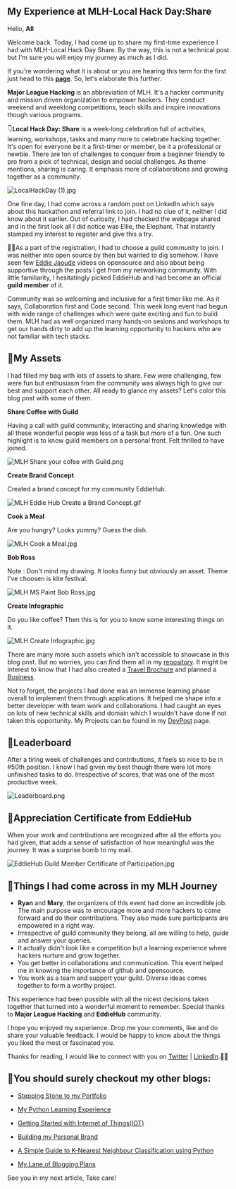 ## My Experience at MLH-Local Hack Day:Share

Hello, **All**

Welcome back. Today, I had come up to share my first-time experience I had with MLH-Local Hack Day Share. By the way, this is not a technical post but I'm sure you will enjoy my journey as much as I did.

If you're wondering what it is about or you are hearing this term for the first just head to this [**page**](https://localhackday.mlh.io/). So, let's elaborate this further.

**Major League Hacking** is an abbreviation of MLH. It's a hacker community and mission driven organization to empower hackers. They conduct weekend and weeklong competitions, teach skills and inspire innovations though various programs. 

👇**Local Hack Day: Share** is a week-long celebration full of activities, learning, workshops, tasks and many more to celebrate hacking together. It's open for everyone be it a first-timer or member, be it a professional or newbie. There are ton of challenges to conquer from a beginner friendly to pro from a pick of technical, design and social challenges. As theme mentions, sharing is caring. It emphasis more of collaborations and growing together as a community.  


![LocalHackDay (1).jpg](https://cdn.hashnode.com/res/hashnode/image/upload/v1619014035348/UGyDD-evH.jpeg)


One fine day, I had come across a random post on LinkedIn which says about this hackathon and referral link to join. I had no clue of it, neither I did know about it earlier. Out of curiosity, I had checked the webpage shared and in the first look all I did notice was Ellie, the Elephant. That instantly stamped my interest to register and give this a try. 

👨‍💻As a part of the registration, I had to choose a guild community to join. I was neither into open source by then but wanted to dig somehow. I have seen few [Eddie Jaoude](https://www.youtube.com/channel/UC5mnBodB73bR88fLXHSfzYA) videos on opensource and also about being supportive through the posts I get from my networking community. With little familiarity, I hesitatingly picked EddieHub and had become an official **guild member** of it. 

Community was so welcoming and inclusive for a first timer like me. As it says, Collaboration first and Code second. This week long event had begun with wide range of challenges which were quite exciting and fun to build them. MLH had as well organized many hands-on sesions and workshops to get our hands dirty to add up the learning opportunity to hackers who are not familiar with tech stacks.   

<h2>🎯My Assets</h2>

I had filled my bag with lots of assets to share. Few were challenging, few were fun but enthusiasm from the community was always high to give our best and support each other. All ready to glance my assets? Let's color this blog post with some of them.


**Share Coffee with Guild**

Having a call with guild community, interacting and sharing knowledge with all these wonderful people was less of a task but more of a fun. One such highlight is to know guild members on a personal front. Felt thrilled to have joined. 


![MLH Share your cofee with Guild.png](https://cdn.hashnode.com/res/hashnode/image/upload/v1619014467253/SB1mG7u_Y.png)


**Create Brand Concept**

Created a brand concept for my community EddieHub. 


![MLH Eddie Hub Create a Brand Concept.gif](https://cdn.hashnode.com/res/hashnode/image/upload/v1619015800203/eqlCXQyM9.gif)


**Cook a Meal**

Are you hungry? Looks yummy? Guess the dish.  

![MLH Cook a Meal.jpg](https://cdn.hashnode.com/res/hashnode/image/upload/v1619015396181/5DyL9O4_c.jpeg)


**Bob Ross**

Note : Don't mind my drawing. It looks funny but obviously an asset. Theme I've choosen is kite festival.


![MLH MS Paint Bob Ross.jpg](https://cdn.hashnode.com/res/hashnode/image/upload/v1619016334025/0asB_km0U.jpeg)


**Create Infographic**

Do you like coffee? Then this is for you to know some interesting things on it.


![MLH Create Infographic.jpg](https://cdn.hashnode.com/res/hashnode/image/upload/v1619015610204/JHXYkWXsg.jpeg)


There are many more such assets which isn't accessible to showcase in this blog post. But no worries, you can find them all in my [repository](https://github.com/prathimacode-hub/MLH-LocalHackDay_Share). It might be interest to know that I had also created a [Travel Brochure](https://github.com/prathimacode-hub/MLH-LocalHackDay_Share/tree/main/TravelBrochure) and planned a [Business](https://github.com/prathimacode-hub/MLH-LocalHackDay_Share/tree/main/Create_A_Business_Plan).

Not to forget, the projects I had done was an immense learning phase overall to implement them through applications. It helped me shape into a better developer with team work and collaborations. I had caught an eyes on lots of new technical skills and domain which I wouldn't have done if not taken this opportunity. My Projects can be found in my [DevPost](https://devpost.com/kadariprathima4?ref_content=user-portfolio&ref_feature=portfolio&ref_medium=global-nav) page.

<h2>🚀Leaderboard</h2>

After a tiring week of challenges and contributions, it feels so nice to be in #50th position. I know i had given my best though there were lot more unfinished tasks to do. Irrespective of scores, that was one of the most productive week. 


![Leaderboard.png](https://cdn.hashnode.com/res/hashnode/image/upload/v1619018761524/wi1p85_Aa.png)


<h2>👀Appreciation Certificate from EddieHub</h2>

When your work and contributions are recognized after all the efforts you had given, that adds a sense of satisfaction of how meaningful was the journey. It was a surprise bomb to my mail.


![EddieHub Guild Member Certificate of Participation.jpg](https://cdn.hashnode.com/res/hashnode/image/upload/v1619014599065/QHrFoH8A1.jpeg)


<h2>💭Things I had come across in my MLH Journey</h2>

- **Ryan** and **Mary**, the organizers of this event had done an incredible job. The main purpose was to encourage more and more hackers to come forward and do their contributions. They also made sure participants are empowered in a right way. 
- Irrespective of guild community they belong, all are willing to help, guide and answer your queries.
- It actually didn't look like a competition but a learning experience where hackers nurture and grow together. 
- You get better in collaborations and communication. This event helped me in knowing the importance of github and opensource.
- You work as a team and  support your guild. Diverse ideas comes together to form a worthy project.


This experience had been possible with all the nicest decisions taken together that turned into a wonderful moment to remember. Special thanks to **Major League Hacking** and **EddieHub** community. 


I hope you enjoyed my experience. Drop me your comments, like and do share your valuable feedback. I would be happy to know about the things you liked the most or fascinated you.

Thanks for reading, I would like to connect with you on [Twitter](https://twitter.com/prathimak88) | [LinkedIn](https://www.linkedin.com/in/prathima-kadari).🤝🏻


<h2>📖You should surely checkout my other blogs:</h2>

- [Stepping Stone to my Portfolio](https://prathimakadari.hashnode.dev/stepping-stone-to-my-portfolio)

- [My Python Learning Experience](https://prathimakadari.hashnode.dev/my-python-learning-experience)

- [Getting Started with Internet of Things(IOT)](https://prathimakadari.hashnode.dev/getting-started-with-iot)

- [Building my Personal Brand](https://prathimakadari.hashnode.dev/building-my-personal-brand)

- [A Simple Guide to K-Nearest Neighbour Classification using Python](https://prathimakadari.hashnode.dev/a-simple-guide-to-k-nearest-neighbor-classification-using-python)

- [My Lane of Blogging Plans](https://prathimakadari.hashnode.dev/my-lane-of-blogging-plans)




See you in my next article, Take care!